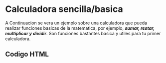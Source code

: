 # Calculadora sencilla/basica
A Continuacion se vera un ejemplo sobre una calculadora que pueda realizar funciones basicas de la matematica, por ejemplo, ***sumar, restar, multiplicar y dividir***. Son funciones bastantes basica y utiles para tu primer calculadora.
## Codigo HTML
```HTML5

```
